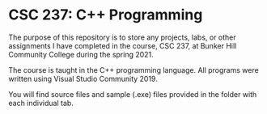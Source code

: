 # CSC 237: C++ Programming

The purpose of this repository is to store any projects, labs, or other assignments I have completed in the course, CSC 237, at Bunker Hill Community College during the spring 2021.

The course is taught in the C++ programming language. All programs were written using Visual Studio Community 2019.

You will find source files and sample (.exe) files provided in the folder with each individual tab.
